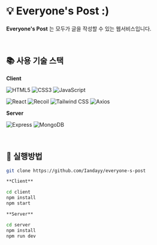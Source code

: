 # 💡 Everyone's Post :)

**Everyone's Post** 는 모두가 글을 작성할 수 있는 웹서비스입니다.

<br />

## 📚 사용 기술 스택

**Client**

![HTML5](https://img.shields.io/badge/-HTML5-red)
![CSS3](https://img.shields.io/badge/-CSS3-blue)
![JavaScript](https://img.shields.io/badge/-JavaScript-yellow)

![React](https://img.shields.io/badge/-React-a2d2ff)
![Recoil](https://img.shields.io/badge/-Recoil-black)
![Tailwind CSS](https://img.shields.io/badge/-Tailwind%20CSS-00bbf9)
![Axios](https://img.shields.io/badge/-Axios-blueviolet)

**Server**

![Express](https://img.shields.io/badge/-Express-ff99c8)
![MongoDB](https://img.shields.io/badge/-MongoDB-brightgreen)

<br />

## 📂 실행방법

```sh
git clone https://github.com/Iandayy/everyone-s-post

**Client**

cd client
npm install
npm start

**Server**

cd server
npm install
npm run dev
```
